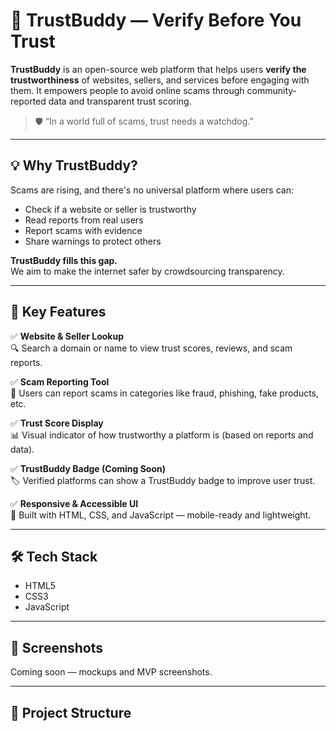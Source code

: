 # 🔐 TrustBuddy — Verify Before You Trust

**TrustBuddy** is an open-source web platform that helps users **verify the trustworthiness** of websites, sellers, and services before engaging with them. It empowers people to avoid online scams through community-reported data and transparent trust scoring.

> 🛡️ “In a world full of scams, trust needs a watchdog.”  

---

## 💡 Why TrustBuddy?

Scams are rising, and there's no universal platform where users can:
- Check if a website or seller is trustworthy
- Read reports from real users
- Report scams with evidence
- Share warnings to protect others

**TrustBuddy fills this gap.**  
We aim to make the internet safer by crowdsourcing transparency.

---

## 🌟 Key Features

✅ **Website & Seller Lookup**  
🔍 Search a domain or name to view trust scores, reviews, and scam reports.

✅ **Scam Reporting Tool**  
📣 Users can report scams in categories like fraud, phishing, fake products, etc.

✅ **Trust Score Display**  
📊 Visual indicator of how trustworthy a platform is (based on reports and data).

✅ **TrustBuddy Badge (Coming Soon)**  
🏷️ Verified platforms can show a TrustBuddy badge to improve user trust.

✅ **Responsive & Accessible UI**  
📱 Built with HTML, CSS, and JavaScript — mobile-ready and lightweight.

---

## 🛠️ Tech Stack

- HTML5  
- CSS3   
- JavaScript   


---

## 🧪 Screenshots

Coming soon — mockups and MVP screenshots.

---

## 🔧 Project Structure

